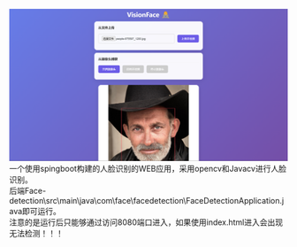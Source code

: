 ![实例图片](image1.png)
一个使用spingboot构建的人脸识别的WEB应用，采用opencv和Javacv进行人脸识别。  
后端Face-detection\src\main\java\com\face\facedetection\FaceDetectionApplication.java即可运行。  
注意的是运行后只能够通过访问8080端口进入，如果使用index.html进入会出现无法检测！！！  
